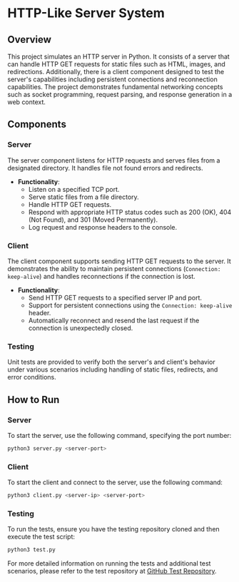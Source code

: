 
# HTTP-Like Server System

## Overview
This project simulates an HTTP server in Python. It consists of a server that can handle HTTP GET requests for static files such as HTML, images, and redirections. Additionally, there is a client component designed to test the server's capabilities including persistent connections and reconnection capabilities. The project demonstrates fundamental networking concepts such as socket programming, request parsing, and response generation in a web context.

## Components

### Server
The server component listens for HTTP requests and serves files from a designated directory. It handles file not found errors and redirects.

- **Functionality**:
  - Listen on a specified TCP port.
  - Serve static files from a file directory.
  - Handle HTTP GET requests.
  - Respond with appropriate HTTP status codes such as 200 (OK), 404 (Not Found), and 301 (Moved Permanently).
  - Log request and response headers to the console.

### Client
The client component supports sending HTTP GET requests to the server. It demonstrates the ability to maintain persistent connections (`Connection: keep-alive`) and handles reconnections if the connection is lost.

- **Functionality**:
  - Send HTTP GET requests to a specified server IP and port.
  - Support for persistent connections using the `Connection: keep-alive` header.
  - Automatically reconnect and resend the last request if the connection is unexpectedly closed.

### Testing
Unit tests are provided to verify both the server's and client's behavior under various scenarios including handling of static files, redirects, and error conditions.

## How to Run

### Server
To start the server, use the following command, specifying the port number:
```bash
python3 server.py <server-port>
```

### Client
To start the client and connect to the server, use the following command:
```bash
python3 client.py <server-ip> <server-port>
```

### Testing
To run the tests, ensure you have the testing repository cloned and then execute the test script:
```bash
python3 test.py
```
For more detailed information on running the tests and additional test scenarios, please refer to the test repository at [GitHub Test Repository](https://github.com/RoeeHashai/Unittest-HTTP-TCP-Server-Client).
